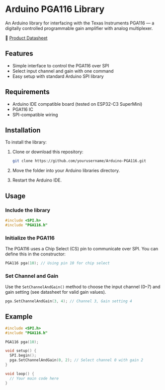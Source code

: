 # Arduino PGA116 Library

An Arduino library for interfacing with the Texas Instruments PGA116 — a digitally controlled programmable gain amplifier with analog multiplexer.

📖 [Product Datasheet](https://www.ti.com/product/de-de/PGA116)

## Features

- Simple interface to control the PGA116 over SPI
- Select input channel and gain with one command
- Easy setup with standard Arduino SPI library

## Requirements

- Arduino IDE compatible board (tested on ESP32-C3 SuperMini)
- PGA116 IC
- SPI-compatible wiring

## Installation

To install the library:

1. Clone or download this repository:
   ```bash
   git clone https://github.com/yourusername/Arduino-PGA116.git
   ```

2. Move the folder into your Arduino libraries directory.

3. Restart the Arduino IDE.

## Usage

### Include the library

```cpp
#include <SPI.h>
#include "PGA116.h"
```

### Initialize the PGA116

The PGA116 uses a Chip Select (CS) pin to communicate over SPI. You can define this in the constructor:

```cpp
PGA116 pga(10); // Using pin 10 for chip select
```

### Set Channel and Gain

Use the `SetChannelAndGain()` method to choose the input channel (0–7) and gain setting (see datasheet for valid gain values).

```cpp
pga.SetChannelAndGain(3, 4); // Channel 3, Gain setting 4
```

## Example

```cpp
#include <SPI.h>
#include "PGA116.h"

PGA116 pga(10);

void setup() {
  SPI.begin();
  pga.SetChannelAndGain(0, 2); // Select channel 0 with gain 2
}

void loop() {
  // Your main code here
}
```
